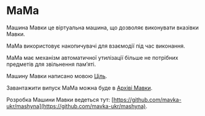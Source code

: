# МаМа

<subject>Машина Мавки</subject> <keyword>це</keyword> віртуальна машина, що дозволяє виконувати вказівки <subject>
Мавки</subject>.

<subject>МаМа</subject> використовує накопичувачі для взаємодії під час виконання.

<subject>МаМа</subject> має механізм автоматичної утилізації більше не потрібних предметів для звільнення памʼяті.

<subject>Машину Мавки</subject> написано мовою <subject>[Ціль](https://ціль.укр)</subject>.

Завантажити випуск <subject>МаМа</subject> можна буде в <subject>[Архіві Мавки](https://архів.мавка.укр)</subject>.

Розробка <subject>Машини Мавки</subject> ведеться
тут: [https://github.com/mavka-ukr/mashyna](https://github.com/mavka-ukr/mashyna).